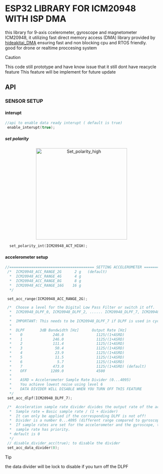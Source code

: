 # ESP32 LIBRARY FOR ICM20948 WITH ISP DMA

this library for 9-axis ccelerometer, gyroscope and magnetometer ICM20948,
it utilizing fast direct memory access (DMA) library provided by [hideakitai_DMA](https://github.com/hideakitai/ESP32DMASPI)
ensuring fast and non blocking cpu and RTOS friendly. good for drone or realtime proccesing system
 > [!CAUTION]
 > This code still prototype and have know issue that it still dont have reacycle feature
 > This feature will be implement for future update
 
 ## API
 ### SENSOR SETUP

 #### interupt 
 ```C++
//api to enable data ready interupt ( default is true)
  enable_interupt(true);
 ```
 ##### set polarity
<div align="center">
  <img src="https://cdn.discordapp.com/attachments/1195732459577417790/1432944490821324872/ACT_HIGH.png?ex=6902e50d&is=6901938d&hm=de68ad532ec34620467dd627b5ae6d210b6e05b535eec3bdf1c29efadaad1d16&" alt="Set_polarity_high" width="300">
</div>

 ```C++
   set_polarity_int(ICM20948_ACT_HIGH);
 ```
 #### accelerometer setup

 ``` C++
 //======================================= SETTING ACCELEROMETER =======================================
  /*  ICM20948_ACC_RANGE_2G      2 g   (default)
   *  ICM20948_ACC_RANGE_4G      4 g
   *  ICM20948_ACC_RANGE_8G      8 g   
   *  ICM20948_ACC_RANGE_16G    16 g
   */

  set_acc_range(ICM20948_ACC_RANGE_2G);

  /*  Choose a level for the Digital Low Pass Filter or switch it off.  
   *  ICM20948_DLPF_0, ICM20948_DLPF_2, ...... ICM20948_DLPF_7, ICM20948_DLPF_OFF 
   *  
   *  IMPORTANT: This needs to be ICM20948_DLPF_7 if DLPF is used in cycle mode!
   *  
   *  DLPF       3dB Bandwidth [Hz]      Output Rate [Hz]
   *    0              246.0               1125/(1+ASRD) 
   *    1              246.0               1125/(1+ASRD)
   *    2              111.4               1125/(1+ASRD)
   *    3               50.4               1125/(1+ASRD)
   *    4               23.9               1125/(1+ASRD)
   *    5               11.5               1125/(1+ASRD)
   *    6                5.7               1125/(1+ASRD) 
   *    7              473.0               1125/(1+ASRD) (default)
   *    OFF           1209.0               4500
   *    
   *    ASRD = Accelerometer Sample Rate Divider (0...4095) 
   *    You achieve lowest noise using level 6  
   *    DATA DIVIDER WILL DISABLE WHEN YOU TURN OFF THIS FEATURE
   */
  set_acc_dlpf(ICM20948_DLPF_7);

  /*  Acceleration sample rate divider divides the output rate of the accelerometer.
   *  Sample rate = Basic sample rate / (1 + divider) 
   *  It can only be applied if the corresponding DLPF is not off!
   *  Divider is a number 0...4095 (different range compared to gyroscope)
   *  If sample rates are set for the accelerometer and the gyroscope, the gyroscope
   *  sample rate has priority.
   * default is 0
   */
  // disable_divider_acc(true); to disable the divider
  set_acc_data_divider(0);

 ```
 > [!TIP]
 > the data divider will be lock to disable if you turn off the DLPF